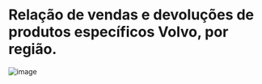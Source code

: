 # Relação de vendas e devoluções de produtos específicos Volvo, por região.
![image](https://github.com/user-attachments/assets/383b5671-9406-4fa7-821a-cd90c290628a)
